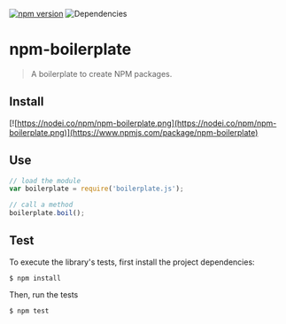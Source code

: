 [![npm version](https://badge.fury.io/js/npm-boilerplate.svg)](https://badge.fury.io/js/npm-boilerplate.js)  ![Dependencies](https://david-dm.org/toubou91/npm-boilerplate.svg)
# npm-boilerplate
> A boilerplate to create NPM packages.

## Install
[![https://nodei.co/npm/npm-boilerplate.png](https://nodei.co/npm/npm-boilerplate.png)](https://www.npmjs.com/package/npm-boilerplate)

## Use
```javascript
// load the module
var boilerplate = require('boilerplate.js');

// call a method
boilerplate.boil();
```

## Test
To execute the library's tests, first install the project dependencies:

```
$ npm install
```

Then, run the tests
```
$ npm test
```

